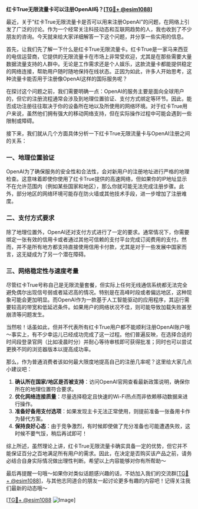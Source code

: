 **红卡True无限流量卡可以注册OpenAI吗？[[TG💪+ @esim1088](https://t.me/s/esim1088)]**

最近，关于“红卡True无限流量卡是否可以用来注册OpenAI”的问题，在网络上引发了广泛的讨论。作为一个经常关注科技动态和互联网趋势的人，我也收到了不少朋友的咨询。今天就来给大家详细解答一下这个问题，并分享一些实用的信息。

首先，让我们先了解一下什么是红卡True无限流量卡。红卡True是一家马来西亚的电信运营商，它提供的无限流量卡在市场上非常受欢迎，尤其是在那些需要大量数据流量支持的人群中。无论是工作需求还是个人娱乐，这款流量卡都能提供稳定的网络连接，帮助用户随时随地保持在线状态。正因为如此，许多人开始思考，这种流量卡能否用于注册像OpenAI这样的国际服务呢？

在探讨这个问题之前，我们需要明确一点：OpenAI的服务主要是面向全球用户的，但它的注册流程通常会涉及到地理位置验证、支付方式绑定等环节。因此，能否成功注册往往取决于你的设备所在地以及所使用的网络环境。对于红卡True用户来说，虽然他们拥有强大的移动网络支持，但在实际操作过程中可能会遇到一些限制或障碍。

接下来，我们就从几个方面具体分析一下红卡True无限流量卡与OpenAI注册之间的关系：

### 一、地理位置验证

OpenAI为了确保服务的安全性和合法性，会对新用户的注册地址进行严格的地理检查。这意味着即使你使用了红卡True提供的高速网络，但如果你的IP地址显示不在允许范围内（例如某些国家和地区），那么你就可能无法完成注册步骤。此外，部分地区的网络环境可能存在防火墙或其他技术手段，进一步增加了注册难度。

### 二、支付方式要求

除了地理位置外，OpenAI还对支付方式进行了一定的要求。通常情况下，你需要绑定一张有效的信用卡或者通过其他可信赖的支付平台完成订阅费用的支付。然而，并不是所有地方都支持直接使用信用卡付款，尤其是对于一些发展中国家而言，这无疑成为了另一个潜在障碍。

### 三、网络稳定性与速度考量

尽管红卡True号称自己是无限流量套餐，但实际上任何无线通信系统都无法完全避免偶尔出现信号弱或者延迟高的情况。特别是在高峰时段或者偏远地区，这种现象可能会更加明显。而OpenAI作为一款基于人工智能驱动的应用程序，其运行需要较高的带宽和低延迟条件。如果用户的网络状况不佳，则可能导致加载失败甚至崩溃等问题发生。

当然啦！话虽如此，但并不代表所有红卡True用户都不能顺利注册OpenAI账户哦～事实上，有不少幸运儿已经成功完成了这一过程。他们普遍反映，在选择合适的时间段登录官网（比如凌晨时分）并耐心等待审核即可获得批准；同时也可以尝试更换不同的浏览器版本以提高成功率。

那么，作为普通消费者该如何最大限度地提高自己的注册几率呢？这里给大家几点小建议吧：

1. **确认所在国家/地区是否被支持**：访问OpenAI官网查看最新政策说明，确保你所在的地理位置符合要求。
2. **优化网络连接质量**：尽量选择稳定且快速的Wi-Fi热点而非依赖移动数据来进行操作。
3. **准备好备用支付选项**：如果发现主卡无法正常使用，则提前准备一张备用卡作为替代方案。
4. **保持良好心态**：由于竞争激烈，有时候即使做了充分准备也可能遭遇失败，这时候不要气馁，稍后再试即可！

综上所述，虽然理论上讲，红卡True无限流量卡确实具备一定的优势，但它并不能保证百分之百地满足所有用户的需求。因此，在决定是否购买该产品之前，请务必结合自身实际情况做出理性判断。希望以上内容能够对你有所帮助～

最后再提醒一句哦～如果你对类似话题感兴趣的话，不妨加入我们的交流群[[TG💪+ @esim1088](https://t.me/s/esim1088)]，与其他志同道合的朋友一起讨论更多有趣的内容吧！记得关注我们最新的动态哦～

[[TG💪+ @esim1088](https://t.me/s/esim1088) ![Image](https://i.postimg.cc/4NQfJmqS/Snipaste-2025-05-13-00-14-12.png)]